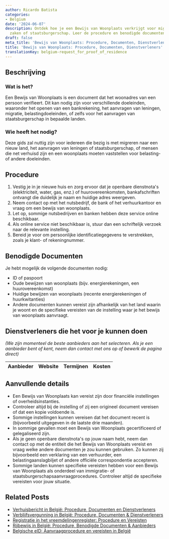 ```yaml
---
author: Ricardo Batista
categories:
- Belgium
date: '2024-06-07'
description: Ontdek hoe je een Bewijs van Woonplaats verkrijgt voor migratie, financiële
  zaken of staatsburgerschap. Leer de procedure en benodigde documenten kennen.
draft: false
meta_title: 'Bewijs van Woonplaats: Procedure, Documenten, Dienstverleners'
title: 'Bewijs van Woonplaats: Procedure, Documenten, Dienstverleners'
translationKey: belgium-request_for_proof_of_residence
---
```



## Beschrijving
### Wat is het?
Een Bewijs van Woonplaats is een document dat het woonadres van een persoon verifieert. Dit kan nodig zijn voor verschillende doeleinden, waaronder het openen van een bankrekening, het aanvragen van leningen, migratie, belastingdoeleinden, of zelfs voor het aanvragen van staatsburgerschap in bepaalde landen.

### Wie heeft het nodig?
Deze gids zal nuttig zijn voor iedereen die bezig is met migreren naar een nieuw land, het aanvragen van leningen of staatsburgerschap, of mensen die net verhuisd zijn en een woonplaats moeten vaststellen voor belasting- of andere doeleinden.

## Procedure
1. Vestig je in je nieuwe huis en zorg ervoor dat je openbare dienstnota's (elektriciteit, water, gas, enz.) of huurovereenkomsten, bankafschriften ontvangt die duidelijk je naam en huidige adres weergeven.
2. Neem contact op met het nutsbedrijf, de bank of het verhuurkantoor en vraag om een bewijs van woonplaats.
3. Let op, sommige nutsbedrijven en banken hebben deze service online beschikbaar.
4. Als online service niet beschikbaar is, stuur dan een schriftelijk verzoek naar de relevante instelling.
5. Bereid je voor om persoonlijke identificatiegegevens te verstrekken, zoals je klant- of rekeningnummer.

## Benodigde Documenten
Je hebt mogelijk de volgende documenten nodig:

- ID of paspoort
- Oude bewijzen van woonplaats (bijv. energierekeningen, een huurovereenkomst)
- Huidige bewijzen van woonplaats (recente energierekeningen of huurkwitanties)
- Andere documenten kunnen vereist zijn afhankelijk van het land waarin je woont en de specifieke vereisten van de instelling waar je het bewijs van woonplaats aanvraagt.

## Dienstverleners die het voor je kunnen doen

_(We zijn momenteel de beste aanbieders aan het selecteren. Als je een aanbieder bent of kent, neem dan contact met ons op of bewerk de pagina direct)_

| Aanbieder       |     Website     |     Termijnen    |       Kosten     |
| --------------- | --------------- |  :-------------: | :-------------: |

## Aanvullende details
- Een Bewijs van Woonplaats kan vereist zijn door financiële instellingen of overheidsinstanties.
- Controleer altijd bij de instelling of zij een origineel document vereisen of dat een kopie voldoende is.
- Sommige instellingen kunnen vereisen dat het document recent is (bijvoorbeeld uitgegeven in de laatste drie maanden).
- In sommige gevallen moet een Bewijs van Woonplaats gecertificeerd of gelegaliseerd zijn.
- Als je geen openbare dienstnota's op jouw naam hebt, neem dan contact op met de entiteit die het Bewijs van Woonplaats vereist en vraag welke andere documenten je zou kunnen gebruiken. Zo kunnen zij bijvoorbeeld een verklaring van een verhuurder, een belastingaanslagbiljet of andere officiële correspondentie accepteren.
- Sommige landen kunnen specifieke vereisten hebben voor een Bewijs van Woonplaats als onderdeel van immigratie- of staatsburgerschapsaanvraagprocedures. Controleer altijd de specifieke vereisten voor jouw situatie.


## Related Posts

- [Verhuisbericht in België: Procedure, Documenten en Dienstverleners](https://tramitit.com/nl/guides/belgium/adreswijziging_melden/)
- [Verblijfsvergunning in België: Procedure, Documenten & Dienstverleners](https://tramitit.com/nl/guides/belgium/verzoek_om_verblijfstitel/)
- [Registratie in het vreemdelingenregister: Procedure en Vereisten](https://tramitit.com/nl/guides/belgium/inschrijving_in_de_vreemdelingenregisters/)
- [Rijbewijs in België: Procedure, Benodigde Documenten & Aanbieders](https://tramitit.com/nl/guides/belgium/verzoek_om_een_rijbewijs/)
- [Belgische eID: Aanvraagprocedure en vereisten in België](https://tramitit.com/nl/guides/belgium/aanvraag_identiteitskaart/)